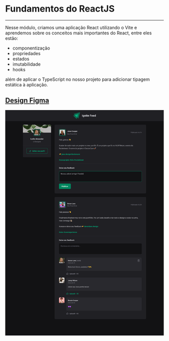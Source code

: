 # Fundamentos do ReactJS

---

Nesse módulo, criamos uma aplicação React utilizando o Vite e aprendemos sobre os conceitos mais importantes do React, entre eles estão: 

- componentização
- propriedades
- estados
- imutabilidade
- hooks

além de aplicar o TypeScript no nosso projeto para adicionar tipagem estática à aplicação.

## [Design Figma](https://www.figma.com/file/P1x6EZylReBlKvyGaaCznK/Ignite-Feed-(Community)?node-id=0%3A1&t=zf6IGYGItWQw0A0j-0)

<img src="./design/Desktop.png" />

